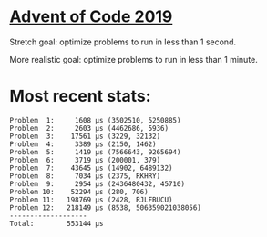 # [Advent of Code 2019](https://adventofcode.com/2019)

Stretch goal: optimize problems to run in less than 1 second.

More realistic goal: optimize problems to run in less than 1 minute.

# Most recent stats:

```
Problem  1:     1608 μs (3502510, 5250885)
Problem  2:     2603 μs (4462686, 5936)
Problem  3:    17561 μs (3229, 32132)
Problem  4:     3389 μs (2150, 1462)
Problem  5:     1419 μs (7566643, 9265694)
Problem  6:     3719 μs (200001, 379)
Problem  7:    43645 μs (14902, 6489132)
Problem  8:     7034 μs (2375, RKHRY)
Problem  9:     2954 μs (2436480432, 45710)
Problem 10:    52294 μs (280, 706)
Problem 11:   198769 μs (2428, RJLFBUCU)
Problem 12:   218149 μs (8538, 506359021038056)
-------------------
Total:        553144 μs
```
